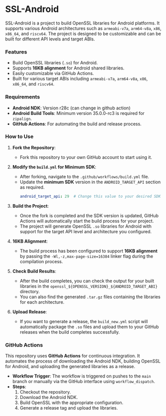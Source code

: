 # SSL-Android

SSL-Android is a project to build OpenSSL libraries for Android platforms. It supports various Android architectures such as `armeabi-v7a`, `arm64-v8a`, `x86`, `x86_64`, and `riscv64`. The project is designed to be customizable and can be built for different API levels and target ABIs.

### Features
- Build OpenSSL libraries (`.so`) for Android.
- Supports **16KB alignment** for Android shared libraries.
- Easily customizable via GitHub Actions.
- Built for various target ABIs including `armeabi-v7a`, `arm64-v8a`, `x86`, `x86_64`, and `riscv64`.

### Requirements
- **Android NDK**: Version r28c (can change in github action)
- **Android Build Tools**: Minimum version 35.0.0-rc3 is required for `zipalign`.
- **GitHub Actions**: For automating the build and release process.

### How to Use

1. **Fork the Repository**:
   - Fork this repository to your own GitHub account to start using it.

2. **Modify the `build.yml` for Minimum SDK**:
   - After forking, navigate to the `.github/workflows/build.yml` file.
   - Update the **minimum SDK** version in the `ANDROID_TARGET_API` section as required.
     ```yaml
     android_target_api: 29  # Change this value to your desired SDK version
     ```

3. **Build the Project**:
   - Once the fork is completed and the SDK version is updated, GitHub Actions will automatically start the build process for your project.
   - The project will generate OpenSSL `.so` libraries for Android with support for the target API level and architecture you configured.

4. **16KB Alignment**:
   - The build process has been configured to support **16KB alignment** by passing the `-Wl,-z,max-page-size=16384` linker flag during the compilation process.

5. **Check Build Results**:
   - After the build completes, you can check the output for your built libraries in the `openssl_${OPENSSL_VERSION}_${ANDROID_TARGET_ABI}` directory.
   - You can also find the generated `.tar.gz` files containing the libraries for each architecture.

6. **Upload Release**:
   - If you want to generate a release, the `build_new.yml` script will automatically package the `.so` files and upload them to your GitHub releases when the build completes successfully.

### GitHub Actions

This repository uses **GitHub Actions** for continuous integration. It automates the process of downloading the Android NDK, building OpenSSL for Android, and uploading the generated libraries as a release.

- **Workflow Trigger**: The workflow is triggered on pushes to the `main` branch or manually via the GitHub interface using `workflow_dispatch`.
- **Steps**: 
  1. Checkout the repository.
  2. Download the Android NDK.
  3. Build OpenSSL with the appropriate configuration.
  4. Generate a release tag and upload the libraries.

